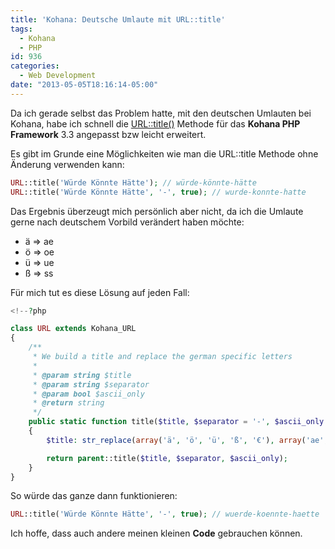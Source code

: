 ```yaml
---
title: 'Kohana: Deutsche Umlaute mit URL::title'
tags:
  - Kohana
  - PHP
id: 936
categories:
  - Web Development
date: "2013-05-05T18:16:14-05:00"
---
```


Da ich gerade selbst das Problem hatte, mit den deutschen Umlauten bei Kohana, habe ich schnell die [URL::title()](http://kohanaframework.org/3.0/guide/api/URL#title) Methode für das **Kohana PHP Framework** 3.3 angepasst bzw leicht erweitert.

Es gibt im Grunde eine Möglichkeiten wie man die URL::title Methode ohne Änderung verwenden kann:
```php
URL::title('Würde Könnte Hätte'); // würde-könnte-hätte
URL::title('Würde Könnte Hätte', '-', true); // wurde-konnte-hatte
```

Das Ergebnis überzeugt mich persönlich aber nicht, da ich die Umlaute gerne nach deutschem Vorbild verändert haben möchte:

*   ä => ae
*   ö => oe
*   ü => ue
*   ß => ss

Für mich tut es diese Lösung auf jeden Fall:

```php
<!--?php

class URL extends Kohana_URL
{
    /**
     * We build a title and replace the german specific letters
     *
     * @param string $title
     * @param string $separator
     * @param bool $ascii_only
     * @return string
     */
    public static function title($title, $separator = '-', $ascii_only = TRUE)
    {
        $title: str_replace(array('ä', 'ö', 'ü', 'ß', '€'), array('ae', 'oe', 'ue', 'ss', 'eur'), $title);

        return parent::title($title, $separator, $ascii_only);
    }
}
```
So würde das ganze dann funktionieren:
```php
URL::title('Würde Könnte Hätte', '-', true); // wuerde-koennte-haette
```
Ich hoffe, dass auch andere meinen kleinen **Code** gebrauchen können.

